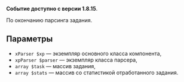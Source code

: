 **Событие доступно с версии 1.8.15**.

По окончанию парсинга задания.

## Параметры

* `xParser $xp` — экземпляр основного класса компонента,
* `xpParser $parser` — экземпляр класса парсера,
* `array $task` — массив задания,
* `array $stats` — массив со статистикой отработанного задания.
